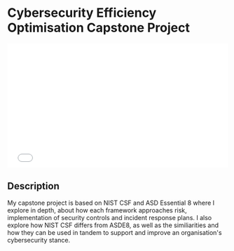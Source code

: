 <h1>Cybersecurity Efficiency Optimisation Capstone Project</h1>

<div class="embed-container">
    <iframe width="640" height="390" 
    src="(https://www.youtube.com/embed/_8wUUt05Hhw?si=Qpl567mFlYykwX_e)" 
    frameborder="0" allowfullscreen></iframe>
</div>
<style>
.embed-container {
  position: relative;
  padding-bottom: 56.25%;
  height: 0;
  overflow: hidden;
  max-width: 100%;
}
.embed-container iframe,
.embed-container object,
.embed-container embed {
  position: absolute;
  top: 0;
  left: 0;
  width: 100%;
  height: 100%;
}
</style>

<h2>Description</h2>
My capstone project is based on NIST CSF and ASD Essential 8 where I explore in depth, about how each framework approaches risk, implementation of security controls and incident response plans. I also explore how NIST CSF differs from ASDE8, as well as the similiarities and how they can be used in tandem to support and improve an organisation's cybersecurity stance.
<br />

